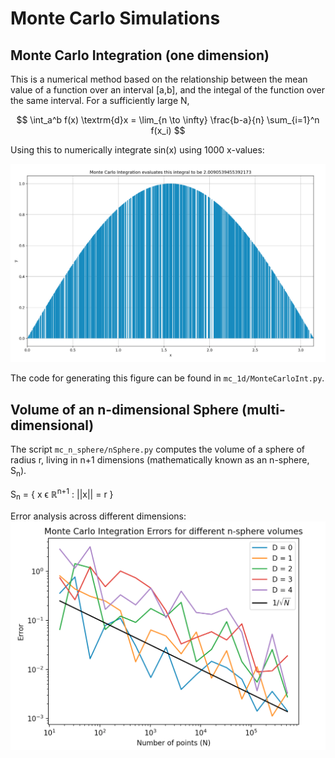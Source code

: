 # Monte Carlo Simulations

## Monte Carlo Integration (one dimension)
This is a numerical method based on the relationship between the mean value of a function over an interval [a,b], and the integal of the function over the same interval. For a sufficiently large N,

$$
\int_a^b f(x) \textrm{d}x = \lim_{n \to \infty} \frac{b-a}{n} \sum_{i=1}^n f(x_i)
$$

Using this to numerically integrate sin(x) using 1000 x-values:

![Monte Carlo in action](./plots/MonteSS.png)

The code for generating this figure can be found in `mc_1d/MonteCarloInt.py`.

## Volume of an n-dimensional Sphere (multi-dimensional)
The script `mc_n_sphere/nSphere.py` computes the volume of a sphere of radius r, living in n+1 dimensions (mathematically known as an n-sphere, S<sub>n</sub>).

S<sub>n</sub> = { x ϵ ℝ<sup>n+1</sup> : ||x|| = r }

Error analysis across different dimensions:
<img src="./plots/nSphereErr.png" alt="Integration Error as a function of points used">